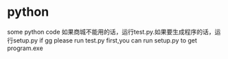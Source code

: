 # python
some python code
如果商城不能用的话，运行test.py.如果要生成程序的话，运行setup.py
if gg please run test.py first,you can run setup.py to get program.exe 
